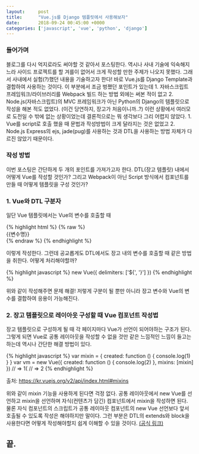 ```yaml
---
layout:		post
title:		"Vue.js를 Django 템플릿에서 사용해보자"
date:		2018-09-24 00:45:00 +0000
categories:	['javascript', 'vue', 'python', 'django']
---
```



<h3>들어가며</h3>
<p>
	블로그를 다시 억지로라도 써야할 것 같아서 포스팅한다.
	역시나 사내 기술에 익숙해지느라 사이드 프로젝트를 할 겨를이 없어서 크게 작성할 만한 주제가 나오지 못했다.
	그래서 사내에서 실험(?)했던 내용을 기술하고자 한다!
	바로 Vue.js를 Django Template과 결합하여 사용하는 것이다.
	이 부분에서 조금 벙쪘던 포인트가 있는데
	1. 자바스크립트 프레임워크/라이브러리를 Webpack 빌드 하는 방법 외에는 써본 적이 없고
	2. Node.js(자바스크립트)의 MVC 프레임워크가 아닌 Python의 Django의 템플릿으로 작성을 해본 적도 없었다. (이건 당연하지, 장고가 처음이니까..?)
	이런 상황에서 여러모로 도전일 수 밖에 없는 상황이었는데 결론적으로는 뭐 생각보다 그리 어렵지 않았다.
	1. Vue를 script로 호출 했을 때 문법과 작성방법이 크게 달라지는 것은 없었고
	2. Node.js Express의 ejs, jade(pug)를 사용하는 것과 DTL을 사용하는 방법 자체가 다르진 않았기 때문이다.
</p>
<h3>작성 방법</h3>
<p>
	이번 포스팅은 간단하게 두 개의 포인트를 가져가고자 한다. DTL(장고 템플릿) 내에서 어떻게 Vue를 작성할 것인가? 그리고 Webpack이 아닌 Script 방식에서 컴포넌트를 만들 때 어떻게 템플릿을 구성 것인가?
</p>
<h3>1. Vue와 DTL 구분자</h3>
<p>
	일단 Vue 템플릿에서는 Vue의 변수를 호출할 때
</p>
{% highlight html %}
{% raw %}
<div>{{변수명}}</div>
{% endraw %}
{% endhighlight %}
<p>
	이렇게 작성한다.
	그런데 공교롭게도 DTL에서도 장고 내의 변수를 호출할 때 같은 방법을 취한다.
	어떻게 처리해야할까?
</p>
{% highlight javascript %}
new Vue({
  delimiters: ['${', '}']
})
{% endhighlight %}
<p>
	위와 같이 작성해주면 문제 해결!
	저렇게 구분이 될 뿐만 아니라 장고 변수와 Vue의 변수를 결합하여 응용이 가능해진다.
</p>
<h3>2. 장고 템플릿으로 레이아웃 구성할 때 Vue 컴포넌트 작성법</h3>
<p>
	장고 템플릿으로 구성하게 될 때 각 페이지마다 Vue가 선언이 되어야하는 구조가 된다.
	그렇게 되면 Vue로 공통 레이아웃을 작성할 수 없을 것만 같은 느낌적인 느낌이 들고는 하는데 역시나 간단한 해결 방법이 있다.
</p>
{% highlight javascript %}
var mixin = {
  created: function () { console.log(1) }
}
var vm = new Vue({
  created: function () { console.log(2) },
  mixins: [mixin]
})
// => 1(
// => 2
{% endhighlight %}
<p>
	출처: <a href='https://kr.vuejs.org/v2/api/index.html#mixins' target='_blank'>https://kr.vuejs.org/v2/api/index.html#mixins</a>
</p>
<p>
	위와 같이 mixin 기능을 사용하게 된다면 걱정 없다.
	공통 레이아웃에서 new Vue를 선언하고 mixin을 선언하며 자식(컨텐츠가 담긴) 컴포넌트에서 mixin을 작성하면 된다.
	물론 자식 컴포넌트의 스크립트가 공통 레이아웃 컴포넌트의 new Vue 선언보다 앞서 호출될 수 있도록 작성은 해야하지만 말이다.
	그런 부분은 DTL의 extends와 block을 사용한다면 어떻게 작성해야할지 쉽게 이해할 수 있을 것이다. <a target='_blank' href='https://docs.djangoproject.com/en/2.1/ref/templates/language/'>(공식 링크)</a>
</p>
<h2>끝.</h2>
